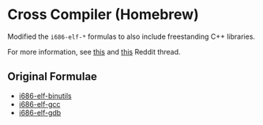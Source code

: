 # Cross Compiler (Homebrew)

Modified the `i686-elf-*` formulas to also include
freestanding C++ libraries.

For more information, see [this](https://www.reddit.com/r/osdev/comments/1066sdh/im_compling_in_a_freestanding_environment_with_c/) and [this](https://www.reddit.com/r/osdev/comments/10lfdjy/for_those_using_c_freestanding_libraries_with/) Reddit thread.

## Original Formulae

- [i686-elf-binutils](https://github.com/Homebrew/homebrew-core/blob/7dfd89029a400f4d27de43832fe3958ca7bbd541/Formula/i/i686-elf-binutils.rb)
- [i686-elf-gcc](https://github.com/Homebrew/homebrew-core/blob/7dfd89029a400f4d27de43832fe3958ca7bbd541/Formula/i/i686-elf-gcc.rb)
- [i686-elf-gdb](https://github.com/Homebrew/homebrew-core/blob/7dfd89029a400f4d27de43832fe3958ca7bbd541/Formula/i/i386-elf-gdb.rb)
